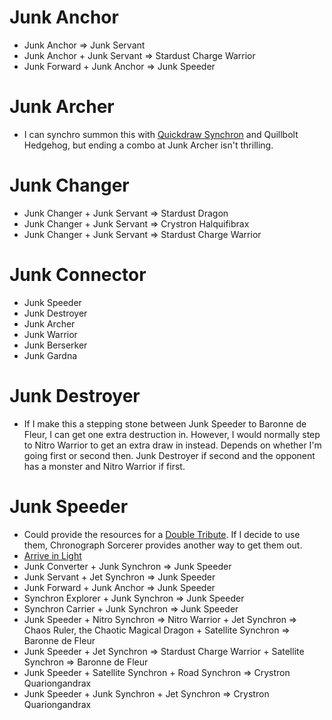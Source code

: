 # Junk Anchor
* Junk Anchor => Junk Servant
* Junk Anchor + Junk Servant => Stardust Charge Warrior
* Junk Forward + Junk Anchor => Junk Speeder

# Junk Archer
* I can synchro summon this with [Quickdraw Synchron](#quickdraw-synchron) and Quillbolt Hedgehog, but ending a combo at Junk Archer isn't thrilling. 

# Junk Changer
* Junk Changer + Junk Servant => Stardust Dragon
* Junk Changer + Junk Servant => Crystron Halquifibrax
* Junk Changer + Junk Servant => Stardust Charge Warrior

# Junk Connector
* Junk Speeder
* Junk Destroyer
* Junk Archer
* Junk Warrior
* Junk Berserker
* Junk Gardna

# Junk Destroyer
* If I make this a stepping stone between Junk Speeder to Baronne de Fleur, I can get one extra destruction in. However, I would normally step to Nitro Warrior to get an extra draw in instead. Depends on whether I'm going first or second then. Junk Destroyer if second and the opponent has a monster and Nitro Warrior if first.

# Junk Speeder
* Could provide the resources for a [Double Tribute](Master-Duel.md#double-tribute). If I decide to use them, Chronograph Sorcerer provides another way to get them out. 
* [Arrive in Light](#arrive-in-light)
* Junk Converter + Junk Synchron => Junk Speeder
* Junk Servant + Jet Synchron => Junk Speeder
* Junk Forward + Junk Anchor => Junk Speeder
* Synchron Explorer + Junk Synchron => Junk Speeder
* Synchron Carrier + Junk Synchron => Junk Speeder
* Junk Speeder + Nitro Synchron => Nitro Warrior + Jet Synchron => Chaos Ruler, the Chaotic Magical Dragon + Satellite Synchron => Baronne de Fleur
* Junk Speeder + Jet Synchron => Stardust Charge Warrior + Satellite Synchron => Baronne de Fleur
* Junk Speeder + Satellite Synchron + Road Synchron => Crystron Quariongandrax
* Junk Speeder + Junk Synchron + Jet Synchron => Crystron Quariongandrax
